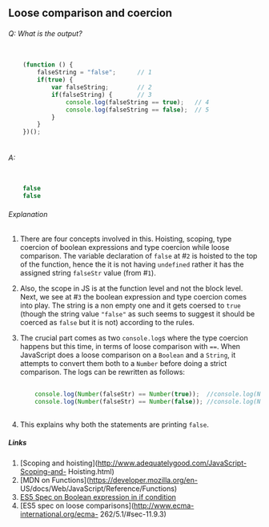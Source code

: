 ## Loose comparison and coercion

###### Q: What is the output?

```js
	
	(function () {
		falseString = "false";		// 1
		if(true) {				
			var falseString;		// 2
			if(falseString) {		// 3
				console.log(falseString == true);	// 4
				console.log(falseString == false);  // 5
			}
		}
	})();
	￼	￼	
```

###### A: 

```	js

	false
	false

```

###### Explanation

1. There are four concepts involved in this. Hoisting, scoping, type coercion of boolean expressions and type coercion while loose comparison. The variable declaration of `false` at #`2` is hoisted to the top of the function, hence the it is not having `undefined` rather it has the assigned string `falseStr` value (from #`1`).
2. Also, the scope in JS is at the function level and not the block level. Next, we see at #`3` the boolean expression and type coercion comes into play. The string is a non empty one and it gets coersed to `true` (though the string value `"false"` as such seems to suggest it should be coerced as `false` but it is not) according to the rules.
3. The crucial part comes as two `console.log`s where the type coercion happens but this time, in terms of loose comparison with `==`. When JavaScript does a loose comparison on a `Boolean` and a `String`, it attempts to convert them both to a `Number` before doing a strict comparison. The logs can be rewritten as follows:

	```js
		
		console.log(Number(falseStr) == Number(true));  //console.log(NaN == 1);
		console.log(Number(falseStr) == Number(false)); //console.log(NaN == 0);
		
	```
4. This explains why both the statements are printing `false`.

##### Links

1.	[Scoping and hoisting](http://www.adequatelygood.com/JavaScript-Scoping-and- Hoisting.html)
2.	[MDN on Functions](https://developer.mozilla.org/en- US/docs/Web/JavaScript/Reference/Functions)
3.	[ES5 Spec on Boolean expression in if condition](http://www.ecma-international.org/ecma-262/5.1/#sec-12.5)
4.	[ES5 spec on loose comparisons](http://www.ecma-international.org/ecma- 262/5.1/#sec-11.9.3)
